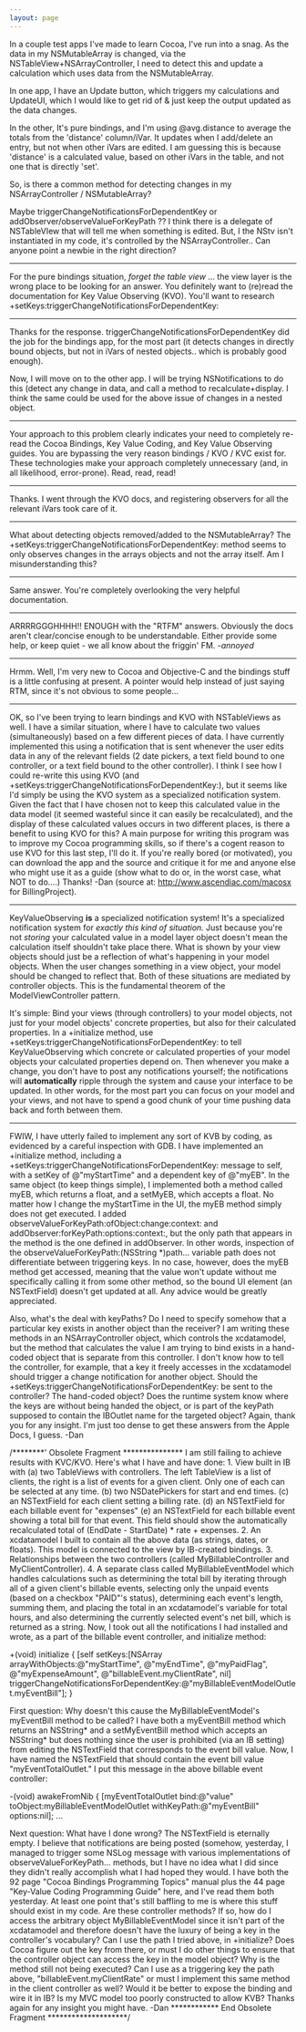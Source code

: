 ```yaml
---
layout: page
---
```




In a couple test apps I've made to learn Cocoa,  I've run into a snag.    As the data in my NSMutableArray is changed, via the NSTableView+NSArrayController,  I need to detect this and update a calculation which uses data from the NSMutableArray.

In one app, I have an Update button, which triggers my calculations and UpdateUI, which I would like to get rid of & just keep the output updated as the data changes.

In the other, It's pure bindings, and I'm using @avg.distance to average the totals from the 'distance' column/iVar.  It updates when I add/delete an entry, but not when other iVars are edited.    I am guessing this is because 'distance' is a calculated value, based on other iVars in the table, and not one that is directly 'set'.


So, is there a common method for detecting changes in my NSArrayController / NSMutableArray?

Maybe triggerChangeNotificationsForDependentKey  or   addObserver/observeValueForKeyPath ??    I think there is a delegate of NSTableVIew that will tell me when something is edited.  But, I the NStv isn't instantiated in my code, it's controlled by the NSArrayController..    Can anyone point a newbie in the right direction?

----

For the pure bindings situation, *forget the table view* ... the view layer is the wrong place to be looking for an answer. You definitely want to (re)read the documentation for Key Value Observing (KVO). You'll want to research +setKeys:triggerChangeNotificationsForDependentKey:

----

Thanks for the response.   triggerChangeNotificationsForDependentKey did the job for the bindings app, for the most part (it detects changes in directly bound objects, but not in iVars of nested objects.. which is probably good enough).

Now, I will move on to the other app.   I will be trying NSNotifications to do this (detect any change in data, and call a method to recalculate+display.  I think the same could be used for the above issue of changes in a nested object.

----

Your approach to this problem clearly indicates your need to completely re-read the Cocoa Bindings, Key Value Coding, and Key Value Observing guides. You are bypassing the very reason bindings / KVO / KVC exist for. These technologies make your approach completely unnecessary (and, in all likelihood, error-prone). Read, read, read!

----

Thanks.  I went through the KVO docs, and registering observers for all the relevant iVars took care of it.  

----

What about detecting objects removed/added to the NSMutableArray?  The +setKeys:triggerChangeNotificationsForDependentKey: method seems to only observes changes in the arrays objects and not the array itself. Am I misunderstanding this? 

----

Same answer. You're completely overlooking the very helpful documentation.

----

ARRRRGGGHHHH!! ENOUGH with the "RTFM" answers. Obviously the docs aren't clear/concise enough to be understandable. Either provide some help, or keep quiet - we all know about the friggin' FM.
-*annoyed*

----

Hrmm. Well, I'm very new to Cocoa and Objective-C and the bindings stuff is a little confusing at present. A pointer would help instead of just saying RTM, since it's not obvious to some people...

----

OK, so I've been trying to learn bindings and KVO with NSTableViews as well. I have a similar situation, where I have to calculate two values (simultaneously) based on a few different pieces of data. I have currently implemented this using a notification that is sent whenever the user edits data in any of the relevant fields (2 date pickers, a text field bound to one controller, or a text field bound to the other controller). I think I see how I could re-write this using KVO (and     +setKeys:triggerChangeNotificationsForDependentKey:), but it seems like I'd simply be using the KVO system as a specialized notification system. Given the fact that I have chosen not to keep this calculated value in the data model (it seemed wasteful since it can easily be recalculated), and the display of these calculated values occurs in two different places, is there a benefit to using KVO for this? A main purpose for writing this program was to improve my Cocoa programming skills, so if there's a cogent reason to use KVO for this last step, I'll do it. If you're really bored (or motivated), you can download the app and the source and critique it for me and anyone else who might use it as a guide (show what to do or, in the worst case, what NOT to do....) Thanks! -Dan (source at: http://www.ascendiac.com/macosx for BillingProject).

----

KeyValueObserving **is** a specialized notification system!  It's a specialized notification system for *exactly this kind of situation.*  Just because you're not *storing* your calculated value in a model layer object doesn't mean the calculation itself shouldn't take place there.  What is shown by your view objects should just be a reflection of what's happening in your model objects.  When the user changes something in a view object, your model should be changed to reflect that.  Both of these situations are mediated by controller objects.  This is the fundamental theorem of the ModelViewController pattern.

It's simple:  Bind your views (through controllers) to your model objects, not just for your model objects' concrete properties, but also for their calculated properties.  In a     +initialize method, use     +setKeys:triggerChangeNotificationsForDependentKey: to tell KeyValueObserving which concrete or calculated properties of your model objects your calculated properties depend on.  Then whenever you make a change, you don't have to post any notifications yourself; the notifications will **automatically** ripple through the system and cause your interface to be updated.  In other words, for the most part you can focus on your model and your views, and not have to spend a good chunk of your time pushing data back and forth between them.

----
FWIW, I have utterly failed to implement any sort of KVB by coding, as evidenced by a careful inspection with GDB. I have implemented an     +initialize method, including a     +setKeys:triggerChangeNotificationsForDependentKey: message to self, with a setKey of @"myStartTime" and a dependent key of @"myEB". In the same object (to keep things simple), I implemented both a method called myEB, which returns a float, and a setMyEB, which accepts a float. No matter how I change the myStartTime in the UI, the myEB method simply does not get executed. I added observeValueForKeyPath:ofObject:change:context: and addObserver:forKeyPath:options:context:, but the only path that appears in the method is the one defined in addObserver. In other words, inspection of the observeValueForKeyPath:(NSString *)path... variable path does not differentiate between triggering keys. In no case, however, does the myEB method get accessed, meaning that the value won't update without me specifically calling it from some other method, so the bound UI element (an NSTextField) doesn't get updated at all. Any advice would be greatly appreciated.

Also, what's the deal with keyPaths? Do I need to specify somehow that a particular key exists in another object than the receiver? I am writing these methods in an NSArrayController object, which controls the xcdatamodel, but the method that calculates the value I am trying to bind exists in a hand-coded object that is separate from this controller. I don't know how to tell the controller, for example, that a key it freely accesses in the xcdatamodel should trigger a change notification for another object. Should the     +setKeys:triggerChangeNotificationsForDependentKey: be sent to the controller? The hand-coded object? Does the runtime system know where the keys are without being handed the object, or is part of the keyPath supposed to contain the IBOutlet name for the targeted object? Again, thank you for any insight. I'm just too dense to get these answers from the Apple Docs, I guess. -Dan

/********' Obsolete Fragment ***************
I am still failing to achieve results with KVC/KVO. Here's what I have and have done: 1. View built in IB with (a) two TableViews with controllers. The left TableView is a list of clients, the right is a list of events for a given client. Only one of each can be selected at any time. (b) two NSDatePickers for start and end times. (c) an NSTextField for each client setting a billing rate. (d) an NSTextField for each billable event for "expenses" (e) an NSTextField for each billable event showing a total bill for that event. This field should show the automatically recalculated total of (EndDate - StartDate) * rate + expenses. 2. An xcdatamodel I built to contain all the above data (as strings, dates, or floats). This model is connected to the view by IB-created bindings. 3. Relationships between the two controllers (called MyBillableController and MyClientController). 4. A separate class called MyBillableEventModel which handles calculations such as determining the total bill by iterating through all of a given client's billable events, selecting only the unpaid events (based on a checkbox "PAID"'s status), determining each event's length, summing them, and placing the total in an xcdatamodel's variable for total hours, and also determining the currently selected event's net bill, which is returned as a string.
Now, I took out all the notifications I had installed and wrote, as a part of the billable event controller, and initialize method:
    
+(void) initialize
{
	[self setKeys:[NSArray arrayWithObjects:@"myStartTime", @"myEndTime", @"myPaidFlag", @"myExpenseAmount", @"billableEvent.myClientRate", nil]
	triggerChangeNotificationsForDependentKey:@"myBillableEventModelOutlet.myEventBill"];
}

First question: Why doesn't this cause the MyBillableEventModel's myEventBill method to be called? I have both a myEventBill method which returns an NSString* and a setMyEventBill method which accepts an NSString* but does nothing since the user is prohibited (via an IB setting) from editing the NSTextField that corresponds to the event bill value. Now, I have named the NSTextField that should contain the event bill value "myEventTotalOutlet." I put this message in the above billable event controller:
    
-(void) awakeFromNib
{
	[myEventTotalOutlet bind:@"value"
          toObject:myBillableEventModelOutlet
          withKeyPath:@"myEventBill"
          options:nil];
...

Next question: What have I done wrong? The NSTextField is eternally empty. I believe that notifications are being posted (somehow, yesterday, I managed to trigger some NSLog message with various implementations of observeValueForKeyPath... methods, but I have no idea what I did since they didn't really accomplish what I had hoped they would. I have both the 92 page "Cocoa Bindings Programming Topics" manual plus the 44 page "Key-Value Coding Programming Guide" here, and I've read them both yesterday. At least one point that's still baffling to me is where this stuff should exist in my code. Are these controller methods? If so, how do I access the arbitrary object MyBillableEventModel since it isn't part of the xcdatamodel and therefore doesn't have the luxury of being a key in the controller's vocabulary? Can I use the path I tried above, in +initialize? Does Cocoa figure out the key from there, or must I do other things to ensure that the controller object can access the key in the model object? Why is the method still not being executed? Can I use as a triggering key the path above, "billableEvent.myClientRate" or must I implement this same method in the client controller as well? Would it be better to expose the binding and wire it in IB? Is my MVC model too poorly constructed to allow KVB? Thanks again for any insight you might have. -Dan
************ End Obsolete Fragment ********************/
